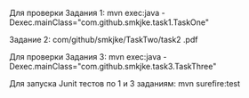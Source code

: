 
Для проверки Задания 1: mvn exec:java -Dexec.mainClass="com.github.smkjke.task1.TaskOne"

Задание 2: com/github/smkjke/TaskTwo/task2 .pdf

Для проверки Задания 3: mvn exec:java -Dexec.mainClass="com.github.smkjke.task3.TaskThree"

Для запуска Junit тестов по 1 и 3 заданиям: mvn surefire:test